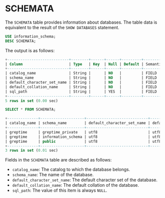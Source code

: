 # SCHEMATA

The `SCHEMATA` table provides information about databases. The table data is equivalent to the result of the `SHOW DATABASES` statement.

```sql
USE information_schema;
DESC SCHEMATA;
```

The output is as follows:

```sql
+----------------------------+--------+------+------+---------+---------------+
| Column                     | Type   | Key  | Null | Default | Semantic Type |
+----------------------------+--------+------+------+---------+---------------+
| catalog_name               | String |      | NO   |         | FIELD         |
| schema_name                | String |      | NO   |         | FIELD         |
| default_character_set_name | String |      | NO   |         | FIELD         |
| default_collation_name     | String |      | NO   |         | FIELD         |
| sql_path                   | String |      | YES  |         | FIELD         |
+----------------------------+--------+------+------+---------+---------------+
5 rows in set (0.00 sec)
```

```sql
SELECT * FROM SCHEMATA;
```

```sql
+--------------+--------------------+----------------------------+------------------------+----------+
| catalog_name | schema_name        | default_character_set_name | default_collation_name | sql_path |
+--------------+--------------------+----------------------------+------------------------+----------+
| greptime     | greptime_private   | utf8                       | utf8_bin               | NULL     |
| greptime     | information_schema | utf8                       | utf8_bin               | NULL     |
| greptime     | public             | utf8                       | utf8_bin               | NULL     |
+--------------+--------------------+----------------------------+------------------------+----------+
3 rows in set (0.01 sec)
```

Fields in the `SCHEMATA` table are described as follows:

- `catalog_name`: The catalog to which the database belongs.
- `schema_name`: The name of the database.
- `default_character_set_name`: The default character set of the database.
- `default_collation_name`: The default collation of the database.
- `sql_path`: The value of this item is always `NULL`.
